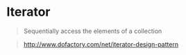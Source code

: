 # Iterator

> Sequentially access the elements of a collection

> http://www.dofactory.com/net/iterator-design-pattern

